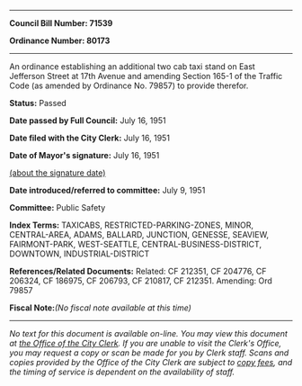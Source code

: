 

********

**Council Bill Number: 71539**
   
**Ordinance Number: 80173**
********

 An ordinance establishing an additional two cab taxi stand on East Jefferson Street at 17th Avenue and amending Section 165-1 of the Traffic Code (as amended by Ordinance No. 79857) to provide therefor.

**Status:** Passed
   
**Date passed by Full Council:** July 16, 1951
   
**Date filed with the City Clerk:** July 16, 1951
   
**Date of Mayor's signature:** July 16, 1951
   
[(about the signature date)](/~public/approvaldate.htm)
   
   
   
**Date introduced/referred to committee:** July 9, 1951
   
**Committee:** Public Safety
   
   
**Index Terms:** TAXICABS, RESTRICTED-PARKING-ZONES, MINOR, CENTRAL-AREA, ADAMS, BALLARD, JUNCTION, GENESSE, SEAVIEW, FAIRMONT-PARK, WEST-SEATTLE, CENTRAL-BUSINESS-DISTRICT, DOWNTOWN, INDUSTRIAL-DISTRICT

**References/Related Documents:** Related: CF 212351, CF 204776, CF 206324, CF 186975, CF 206793, CF 210817, CF 212351. Amending: Ord 79857

**Fiscal Note:**_(No fiscal note available at this time)_
********

_No text for this document is available on-line. You may view this document at [the Office of the City Clerk](http://www.seattle.gov/leg/clerk/contactUs.htm). If you are unable to visit the Clerk's Office, you may request a copy or scan be made for you by Clerk staff. Scans and copies provided by the Office of the City Clerk are subject to [copy fees](http://clerk.seattle.gov/~public/clerkfees.htm), and the timing of service is dependent on the availability of staff._

